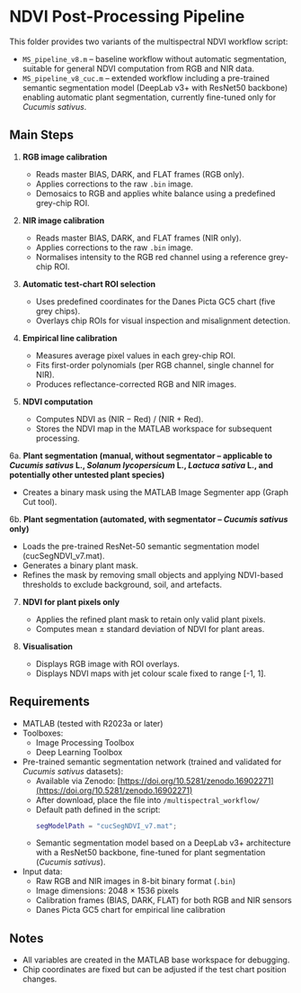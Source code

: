 # NDVI Post-Processing Pipeline

This folder provides two variants of the multispectral NDVI workflow script:  

- `MS_pipeline_v8.m` – baseline workflow without automatic segmentation, suitable for general NDVI computation from RGB and NIR data.  
- `MS_pipeline_v8_cuc.m` – extended workflow including a pre-trained semantic segmentation model (DeepLab v3+ with ResNet50 backbone) enabling automatic plant segmentation, currently fine-tuned only for *Cucumis sativus*.  

## Main Steps

1. **RGB image calibration**
   - Reads master BIAS, DARK, and FLAT frames (RGB only).
   - Applies corrections to the raw `.bin` image.
   - Demosaics to RGB and applies white balance using a predefined grey-chip ROI.

2. **NIR image calibration**
   - Reads master BIAS, DARK, and FLAT frames (NIR only).
   - Applies corrections to the raw `.bin` image.
   - Normalises intensity to the RGB red channel using a reference grey-chip ROI.

3. **Automatic test-chart ROI selection**
   - Uses predefined coordinates for the Danes Picta GC5 chart (five grey chips).
   - Overlays chip ROIs for visual inspection and misalignment detection.

4. **Empirical line calibration**
   - Measures average pixel values in each grey-chip ROI.
   - Fits first-order polynomials (per RGB channel, single channel for NIR).
   - Produces reflectance-corrected RGB and NIR images.

5. **NDVI computation**
   - Computes NDVI as (NIR − Red) / (NIR + Red).
   - Stores the NDVI map in the MATLAB workspace for subsequent processing.

6a. **Plant segmentation (manual, without segmentator – applicable to *Cucumis sativus* L., *Solanum lycopersicum* L., *Lactuca sativa* L., and potentially other untested plant species)**
   - Creates a binary mask using the MATLAB Image Segmenter app (Graph Cut tool).

6b. **Plant segmentation (automated, with segmentator – *Cucumis sativus* only)**
   - Loads the pre-trained ResNet-50 semantic segmentation model (cucSegNDVI_v7.mat).
   - Generates a binary plant mask.
   - Refines the mask by removing small objects and applying NDVI-based thresholds to exclude background, soil, and artefacts.

7. **NDVI for plant pixels only**
   - Applies the refined plant mask to retain only valid plant pixels.
   - Computes mean ± standard deviation of NDVI for plant areas.

8. **Visualisation**
   - Displays RGB image with ROI overlays.
   - Displays NDVI maps with jet colour scale fixed to range [-1, 1].

## Requirements

- MATLAB (tested with R2023a or later)  
- Toolboxes:
  - Image Processing Toolbox  
  - Deep Learning Toolbox  
- Pre-trained semantic segmentation network (trained and validated for *Cucumis sativus* datasets):
  - Available via Zenodo: [https://doi.org/10.5281/zenodo.16902271](https://doi.org/10.5281/zenodo.16902271)  
  - After download, place the file into `/multispectral_workflow/`  
  - Default path defined in the script:
    ```matlab
    segModelPath = "cucSegNDVI_v7.mat";
    ```
  - Semantic segmentation model based on a DeepLab v3+ architecture with a ResNet50 backbone, fine-tuned for plant segmentation (*Cucumis sativus*).
- Input data:
  - Raw RGB and NIR images in 8-bit binary format (`.bin`)  
  - Image dimensions: 2048 × 1536 pixels 
  - Calibration frames (BIAS, DARK, FLAT) for both RGB and NIR sensors  
  - Danes Picta GC5 chart for empirical line calibration    

## Notes

- All variables are created in the MATLAB base workspace for debugging.  
- Chip coordinates are fixed but can be adjusted if the test chart position changes.  

